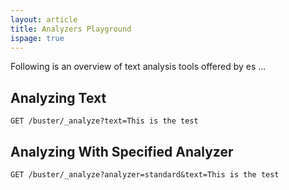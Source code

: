 ```yaml
---
layout: article
title: Analyzers Playground
ispage: true
---
```


Following is an overview of text analysis tools offered by es ...

## Analyzing Text  

```
GET /buster/_analyze?text=This is the test
```

## Analyzing With Specified Analyzer

```
GET /buster/_analyze?analyzer=standard&text=This is the test
```
